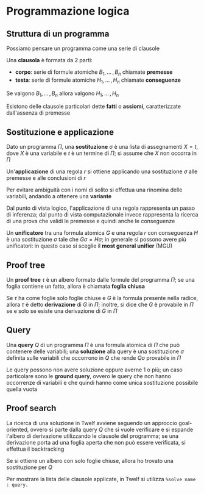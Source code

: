 # Programmazione logica

## Struttura di un programma
Possiamo pensare un programma come una serie di clausole

Una **clausola** è formata da $2$ parti:
* **corpo**: serie di formule atomiche $B_1, \, \dots \, , B_n$ chiamate **premesse**
* **testa**: serie di formule atomiche $H_1, \, \dots \, , H_n$ chiamate **conseguenze**

Se valgono $B_1, \, \dots \, , B_n$ allora valgono $H_1, \, \dots \, , H_n$

Esistono delle clausole particolari dette **fatti** o **assiomi**, caratterizzate dall'assenza di premesse

## Sostituzione e applicazione
Dato un programma $\Pi$,  una **sostituzione** $\sigma$ è una lista di assegnamenti $X = t$, dove $X$ è una variabile e $t$ è un termine di $\Pi$; si assume che $X$ non occorra in $\Pi$

Un'**applicazione** di una regola $r$ si ottiene applicando una sostituzione $\sigma$ alle premesse e alle conclusioni di $r$

Per evitare ambiguità con i nomi di solito si effettua una rinomina delle variabili, andando a ottenere una **variante**

Dal punto di vista logico, l'applicazione di una regola rappresenta un passo di inferenza; dal punto di vista computazionale invece rappresenta la ricerca di una prova che validi le premesse e quindi anche le conseguenze

Un **unificatore** tra una formula atomica $G$ e una regola $r$ con conseguenza $H$ è una sostituzione $\sigma$ tale che $G \sigma = H \sigma$; in generale si possono avere più unificatori: in questo caso si sceglie il **most general unifier** (MGU)

## Proof tree
Un **proof tree** $\tau$ è un albero formato dalle formule del programma $\Pi$; se una foglia contiene un fatto, allora è chiamata **foglia chiusa**

Se $\tau$ ha come foglie solo foglie chiuse e $G$ è la formula presente nella radice, allora $\tau$ è detto **derivazione** di $G$ in $\Pi$; inoltre, si dice che $G$ è provabile in $\Pi$ se e solo se esiste una derivazione di $G$ in $\Pi$

## Query
Una **query** $Q$ di un programma $\Pi$ è una formula atomica di $\Pi$ che può contenere delle variabili; una **soluzione** alla query è una sostituzione $\sigma$ definita sulle variabili che occorrono in $Q$ che rende $Q \sigma$ provabile in $\Pi$

Le query possono non avere soluzione oppure averne $1$ o più; un caso particolare sono le **ground query**, ovvero le query che non hanno occorrenze di variabili e che quindi hanno come unica sostituzione possibile quella vuota

## Proof search
La ricerca di una soluzione in Twelf avviene seguendo un approccio goal-oriented, ovvero si parte dalla query $Q$ che si vuole verificare e si espande l'albero di derivazione utilizzando le clausole del programma; se una derivazione porta ad una foglia aperta che non può essere verificata, si effettua il backtracking

Se si ottiene un albero con solo foglie chiuse, allora ho trovato una sostituzione per $Q$

Per mostrare la lista delle clausole applicate, in Twelf si utilizza `%solve name : query.`